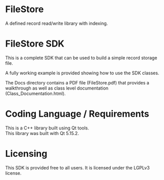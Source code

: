 # FileStore

A defined record read/write library with indexing.

# FileStore SDK

This is a complete SDK that can be used to build a simple record storage file.

A fully working example is provided showing how to use the SDK classes.

The Docs directory contains a PDF file (FileStore.pdf) that provides a walkthrough as
well as class level documentation (Class_Documentation.html).

# Coding Language / Requirements

This is a C++ library built using Qt tools.  
This library was built with Qt 5.15.2.

# Licensing

This SDK is provided free to all users.
It is licensed under the LGPLv3 license.
